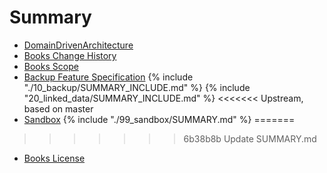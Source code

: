 # Summary

* [DomainDrivenArchitecture](README.md)
* [Books Change History](change_history.md)
* [Books Scope](01_scope/README.md)
* [Backup Feature Specification](10_backup/README.md) 
{% include "./10_backup/SUMMARY_INCLUDE.md" %}
{% include "20_linked_data/SUMMARY_INCLUDE.md" %}
<<<<<<< Upstream, based on master
* [Sandbox](99_sandbox/README.md)
{% include "./99_sandbox/SUMMARY.md" %}
=======

>>>>>>> 6b38b8b Update SUMMARY.md
* [Books License](LICENSE.md)
